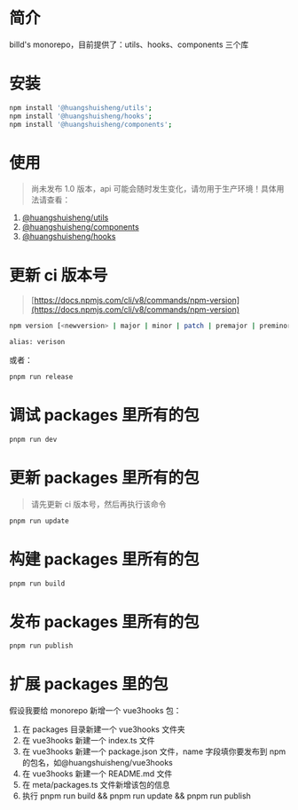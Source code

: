 # 简介

billd's monorepo，目前提供了：utils、hooks、components 三个库

# 安装

```sh
npm install '@huangshuisheng/utils';
npm install '@huangshuisheng/hooks';
npm install '@huangshuisheng/components';
```

# 使用

> 尚未发布 1.0 版本，api 可能会随时发生变化，请勿用于生产环境！具体用法请查看：

1. [@huangshuisheng/utils](https://github.com/galaxy-s10/billd-monorepo/blob/master/packages/utils/README.md)
2. [@huangshuisheng/components](https://github.com/galaxy-s10/billd-monorepo/blob/master/packages/components/README.md)
3. [@huangshuisheng/hooks](https://github.com/galaxy-s10/billd-monorepo/blob/master/packages/hooks/README.md)

# 更新 ci 版本号

> [https://docs.npmjs.com/cli/v8/commands/npm-version](https://docs.npmjs.com/cli/v8/commands/npm-version)

```sh
npm version [<newversion> | major | minor | patch | premajor | preminor | prepatch | prerelease | from-git]

alias: verison
```

或者：

```sh
pnpm run release
```

# 调试 packages 里所有的包

```sh
pnpm run dev
```

# 更新 packages 里所有的包

> 请先更新 ci 版本号，然后再执行该命令

```sh
pnpm run update
```

# 构建 packages 里所有的包

```sh
pnpm run build
```

# 发布 packages 里所有的包

```sh
pnpm run publish
```

# 扩展 packages 里的包

假设我要给 monorepo 新增一个 vue3hooks 包：

1. 在 packages 目录新建一个 vue3hooks 文件夹
2. 在 vue3hooks 新建一个 index.ts 文件
3. 在 vue3hooks 新建一个 package.json 文件，name 字段填你要发布到 npm 的包名，如@huangshuisheng/vue3hooks
4. 在 vue3hooks 新建一个 README.md 文件
5. 在 meta/packages.ts 文件新增该包的信息
6. 执行 pnpm run build && pnpm run update && pnpm run publish
